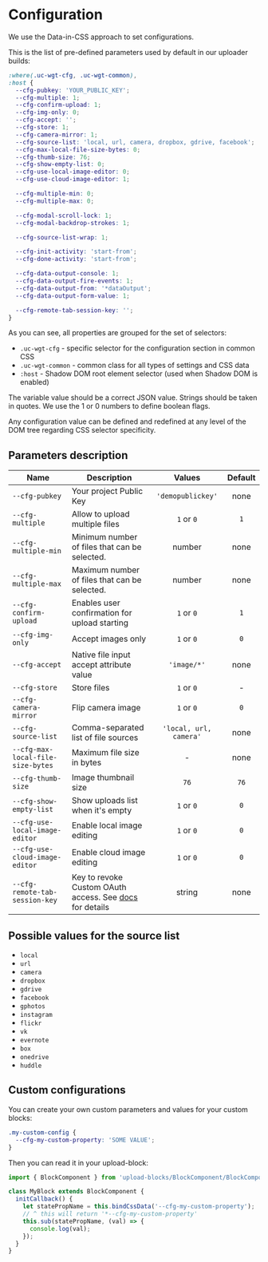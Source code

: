 # Configuration

We use the Data-in-CSS approach to set configurations.

This is the list of pre-defined parameters used by default in our uploader builds:

```css
:where(.uc-wgt-cfg, .uc-wgt-common),
:host {
  --cfg-pubkey: 'YOUR_PUBLIC_KEY';
  --cfg-multiple: 1;
  --cfg-confirm-upload: 1;
  --cfg-img-only: 0;
  --cfg-accept: '';
  --cfg-store: 1;
  --cfg-camera-mirror: 1;
  --cfg-source-list: 'local, url, camera, dropbox, gdrive, facebook';
  --cfg-max-local-file-size-bytes: 0;
  --cfg-thumb-size: 76;
  --cfg-show-empty-list: 0;
  --cfg-use-local-image-editor: 0;
  --cfg-use-cloud-image-editor: 1;

  --cfg-multiple-min: 0;
  --cfg-multiple-max: 0;

  --cfg-modal-scroll-lock: 1;
  --cfg-modal-backdrop-strokes: 1;

  --cfg-source-list-wrap: 1;

  --cfg-init-activity: 'start-from';
  --cfg-done-activity: 'start-from';

  --cfg-data-output-console: 1;
  --cfg-data-output-fire-events: 1;
  --cfg-data-output-from: '*dataOutput';
  --cfg-data-output-form-value: 1;

  --cfg-remote-tab-session-key: '';
}
```

As you can see, all properties are grouped for the set of selectors:

- `.uc-wgt-cfg` - specific selector for the configuration section in common CSS
- `.uc-wgt-common` - common class for all types of settings and CSS data
- `:host` - Shadow DOM root element selector (used when Shadow DOM is enabled)

The variable value should be a correct JSON value. Strings should be taken in quotes. We use the 1 or 0 numbers to define boolean flags.

Any configuration value can be defined and redefined at any level of the DOM tree regarding CSS selector specificity.

## Parameters description

| Name                              | Description                                                                                                                            |         Values         | Default |
| --------------------------------- | -------------------------------------------------------------------------------------------------------------------------------------- | :--------------------: | :-----: |
| `--cfg-pubkey`                    | Your project Public Key                                                                                                                |   `'demopublickey'`    |  none   |
| `--cfg-multiple`                  | Allow to upload multiple files                                                                                                         |       `1` or `0`       |   `1`   |
| `--cfg-multiple-min`              | Minimum number of files that can be selected.                                                                                          |         number         |  none   |
| `--cfg-multiple-max`              | Maximum number of files that can be selected.                                                                                          |         number         |  none   |
| `--cfg-confirm-upload`            | Enables user confirmation for upload starting                                                                                          |       `1` or `0`       |   `1`   |
| `--cfg-img-only`                  | Accept images only                                                                                                                     |       `1` or `0`       |   `0`   |
| `--cfg-accept`                    | Native file input accept attribute value                                                                                               |      `'image/*'`       |  none   |
| `--cfg-store`                     | Store files                                                                                                                            |       `1` or `0`       |    -    |
| `--cfg-camera-mirror`             | Flip camera image                                                                                                                      |       `1` or `0`       |   `0`   |
| `--cfg-source-list`               | Comma-separated list of file sources                                                                                                   | `'local, url, camera'` |  none   |
| `--cfg-max-local-file-size-bytes` | Maximum file size in bytes                                                                                                             |           -            |  none   |
| `--cfg-thumb-size`                | Image thumbnail size                                                                                                                   |          `76`          |  `76`   |
| `--cfg-show-empty-list`           | Show uploads list when it's empty                                                                                                      |       `1` or `0`       |   `0`   |
| `--cfg-use-local-image-editor`    | Enable local image editing                                                                                                             |       `1` or `0`       |   `0`   |
| `--cfg-use-cloud-image-editor`    | Enable cloud image editing                                                                                                             |       `1` or `0`       |   `0`   |
| `--cfg-remote-tab-session-key`    | Key to revoke Custom OAuth access. See [docs](https://uploadcare.com/docs/start/settings/#project-settings-advanced-oauth) for details |         string         |  none   |

## Possible values for the source list

- `local`
- `url`
- `camera`
- `dropbox `
- `gdrive`
- `facebook`
- `gphotos`
- `instagram`
- `flickr`
- `vk`
- `evernote`
- `box`
- `onedrive`
- `huddle`

## Custom configurations

You can create your own custom parameters and values for your custom blocks:

```css
.my-custom-config {
  --cfg-my-custom-property: 'SOME VALUE';
}
```

Then you can read it in your upload-block:

```javascript
import { BlockComponent } from 'upload-blocks/BlockComponent/BlockComponent.js';

class MyBlock extends BlockComponent {
  initCallback() {
    let statePropName = this.bindCssData('--cfg-my-custom-property');
    // ^ this will return '*--cfg-my-custom-property'
    this.sub(statePropName, (val) => {
      console.log(val);
    });
  }
}
```
